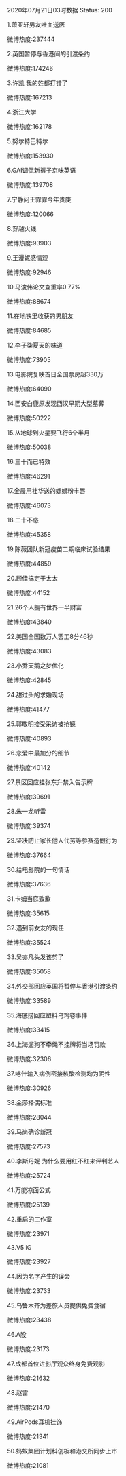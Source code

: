 2020年07月21日03时数据
Status: 200

1.萧亚轩男友吐血送医

微博热度:237444

2.英国暂停与香港间的引渡条约

微博热度:174246

3.许凯 我的姓都打错了

微博热度:167213

4.浙江大学

微博热度:162178

5.努尔特巴特尔

微博热度:153930

6.GAI调侃新裤子京味英语

微博热度:139708

7.宁静问王霏霏今年贵庚

微博热度:120066

8.穿越火线

微博热度:93903

9.王漫妮感情观

微博热度:92946

10.马浚伟论文查重率0.77%

微博热度:88674

11.在地铁里收获的男朋友

微博热度:84685

12.李子柒夏天的味道

微博热度:73905

13.电影院复映首日全国票房超330万

微博热度:64090

14.西安白鹿原发现西汉早期大型墓葬

微博热度:50222

15.从地球到火星要飞行6个半月

微博热度:50038

16.三十而已特效

微博热度:46291

17.金晨用杜华送的螺蛳粉丰唇

微博热度:46073

18.二十不惑

微博热度:45358

19.陈薇团队新冠疫苗二期临床试验结果

微博热度:44859

20.顾佳搞定于太太

微博热度:44152

21.26个人拥有世界一半财富

微博热度:43840

22.美国全国数万人罢工8分46秒

微博热度:43083

23.小乔天鹅之梦优化

微博热度:42845

24.甜过头的求婚现场

微博热度:41477

25.郭敬明接受采访被抢镜

微博热度:40893

26.恋爱中最加分的细节

微博热度:40142

27.景区回应挂张东升禁入告示牌

微博热度:39691

28.朱一龙听雷

微博热度:39374

29.坚决防止家长他人代劳等参赛造假行为

微博热度:37664

30.给电影院的一句情话

微博热度:37636

31.卡姆当庭致歉

微博热度:35615

32.遇到前女友的现任

微博热度:35524

33.吴亦凡头发该剪了

微博热度:35058

34.外交部回应英国将暂停与香港引渡条约

微博热度:33589

35.海底捞回应塑料乌鸡卷事件

微博热度:33415

36.上海遛狗不牵绳不挂牌将当场罚款

微博热度:32306

37.喀什输入病例密接核酸检测均为阴性

微博热度:30926

38.金莎择偶标准

微博热度:28044

39.马尚确诊新冠

微博热度:27573

40.李斯丹妮 为什么要用红不红来评判艺人

微博热度:25724

41.万能凉面公式

微博热度:25139

42.重启的工作室

微博热度:23971

43.V5 iG

微博热度:23927

44.因为名字产生的误会

微博热度:23733

45.乌鲁木齐为差旅人员提供免费食宿

微博热度:23438

46.A股

微博热度:23173

47.成都首位进影厅观众终身免费观影

微博热度:21632

48.赵雷

微博热度:21470

49.AirPods耳机挂饰

微博热度:21341

50.蚂蚁集团计划科创板和港交所同步上市

微博热度:21081

